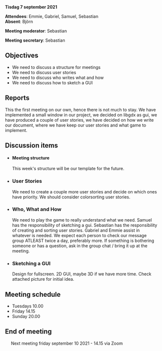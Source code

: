 **Tisdag 7 september 2021**    

**Attendees**: Emmie, Gabriel, Samuel, Sebastian    
**Absent**: Björn    

**Meeting moderator**: Sebastian

**Meeting secretary**: Sebastian

## Objectives    
* We need to discuss a structure for meetings    
* We need to discuss user stories    
* We need to discuss who writes what and how    
* We need to discuss how to sketch a GUI
      


## Reports
This the first meeting on our own, hence there is not much to stay.
We have implemented a small window in our project, we decided on libgdx as gui, we have produced a couple of user stories, we have decided on how we write our document, where we have keep our user stories and what game to implement.

## Discussion items
* #### **Meeting structure**    
  This week's structure will be our template for the future.

* ### **User Stories**    
  We need to create a couple more user stories and decide on which ones have priority. We should consider colorsorting user stories.

* ### **Who, What and How**
  We need to play the game to really understand what we need.
  Samuel has the responsibility of sketching a gui. Sebastian has the responsibility of creating and sorting user stories. Gabriel and Emmie assist in whatever is needed.
  We expect each person to check our message group ATLEAST twice a day, preferably more.
  If something is bothering someone or has a question, ask in the group chat / bring it up at the meeting.

* ### **Sketching a GUI**
  Design for fullscreen. 2D GUI, maybe 3D if we have more time.
  Check attached picture for initial idea.
  

## Meeting schedule
* Tuesdays 10.00    
* Friday 14.15    
* Sunday 20.00

## End of meeting    
&nbsp; &nbsp; &nbsp;Next meeting friday september 10 2021 - 14.15 via Zoom
